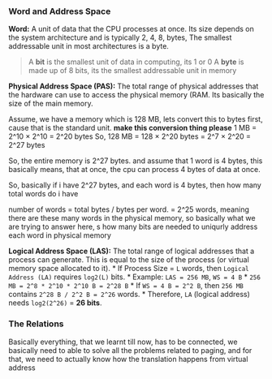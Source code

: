 ### Word and Address Space

**Word:**  A unit of data that the CPU processes at once. Its size depends on the system architecture and is typically 2, 4, 8, bytes, The smallest addressable unit in most architectures is a byte.

> A **bit** is the smallest unit of data in computing, its 1 or 0
> A **byte** is made up of 8 bits, its the smallest addressable unit in memory

**Physical Address Space (PAS):** The total range of physical addresses that the hardware can use to access the physical memory (RAM. Its basically the size of the main memory.

Assume, we have a memory which is 128 MB, lets convert this to bytes first, cause that is the standard unit.
**make this conversion thing please**
1 MB = 2^10 × 2^10 = 2^20 bytes
So, 128 MB = 128 × 2^20 bytes = 2^7 × 2^20 = 2^27 bytes

So, the entire memory is 2^27 bytes.
and assume that 1 word is 4 bytes, this basically means, that at once, the cpu can process 4 bytes of data at once.

So, basically if i have 2^27 bytes, and each word is 4 bytes, then how many total words do i have

number of words = total bytes / bytes per word. = 2^25 words, meaning there are these many words in the physical memory, so basically what we are trying to answer here, s how many bits are needed to uniqurly address each word in physical memory


**Logical Address Space (LAS):** The total range of logical addresses that a process can generate. This is equal to the size of the process (or virtual memory space allocated to it).
    *   If Process Size = `L` words, then `Logical Address (LA)` requires `log2(L)` bits.
    *   Example: `LAS = 256 MB`, `WS = 4 B`
        *   `256 MB = 2^8 * 2^10 * 2^10 B = 2^28 B`
        *   If `WS = 4 B = 2^2 B`, then `256 MB` contains `2^28 B / 2^2 B = 2^26` words.
        *   Therefore, `LA` (logical address) needs `log2(2^26)` = **26 bits**.




### The Relations

Basically everything, that we learnt till now, has to be connected, we basically need to able to solve all the problems related to paging, and for that, we need to actually know how the translation happens from virtual address
